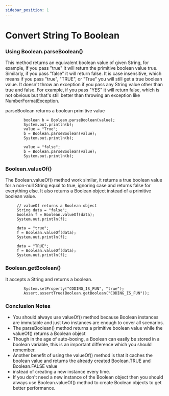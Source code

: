 ```yaml
---
sidebar_position: 1
---
```


# Convert String To Boolean

### Using Boolean.parseBoolean()

This method returns an equivalent boolean value of given String, for example, if you pass "true" it will return the primitive boolean value true. Similarly, if you pass "false" it will return false. It is case insensitive, which means if you pass "true", "TRUE", or "True" you will still get a true boolean value. It doesn't throw an exception if you pass any String value other than true and false. For example, if you pass "YES" it will return false, which is not obvious but that's still better than throwing an exception like NumberFormatException.

parseBoolean returns a boolean primitive value

```String value = "true";
        boolean b = Boolean.parseBoolean(value);
        System.out.println(b);
        value = "True";
        b = Boolean.parseBoolean(value);
        System.out.println(b);

        value = "false";
        b = Boolean.parseBoolean(value);
        System.out.println(b);
```

### Boolean.valueOf()

The Boolean.valueOf() method work similar, it returns a true boolean value for a non-null String equal to true, ignoring case and returns false for everything else. It also returns a Boolean object instead of a primitive boolean value.

```
     // valueOf returns a Boolean object
     String data = "false";
     boolean f = Boolean.valueOf(data);
     System.out.println(f);

     data = "true";
     f = Boolean.valueOf(data);
     System.out.println(f);

     data = "TRUE";
     f = Boolean.valueOf(data);
     System.out.println(f);
```

### Boolean.getBoolean()

It accepts a String and returns a boolean.

```
        System.setProperty("CODING_IS_FUN", "true");
        Assert.assertTrue(Boolean.getBoolean("CODING_IS_FUN"));
```

### Conclusion Notes

- You should always use valueOf() method because Boolean instances are immutable and just two instances are enough to cover all scenarios.
- The parseBoolean() method returns a primitive boolean value while the valueOf() returns a Boolean object
- Though in the age of auto-boxing, a Boolean can easily be stored in a boolean variable, this is an important difference which you should remember.
- Another benefit of using the valueOf() method is that it caches the boolean value and returns the already created Boolean.TRUE and Boolean.FALSE value
- instead of creating a new instance every time.
- If you don't need a new instance of the Boolean object then you should always use Boolean.valueOf() method to create Boolean objects to get better performance.
